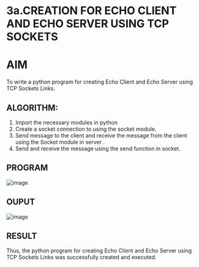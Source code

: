 # 3a.CREATION FOR ECHO CLIENT AND ECHO SERVER USING TCP SOCKETS
# AIM
To write a python program for creating Echo Client and Echo Server using TCP
Sockets Links.
## ALGORITHM:
1. Import the necessary modules in python
2. Create a socket connection to using the socket module.
3. Send message to the client and receive the message from the client using the Socket module in
 server .
4. Send and receive the message using the send function in socket.
## PROGRAM
![image](https://github.com/user-attachments/assets/f78e521a-dc68-4103-a1fc-38c6f50514b1)

## OUPUT
![image](https://github.com/user-attachments/assets/ac5236c4-1a37-4a18-bba1-cb3f84f565df)

## RESULT
Thus, the python program for creating Echo Client and Echo Server using TCP Sockets Links 
was successfully created and executed.
